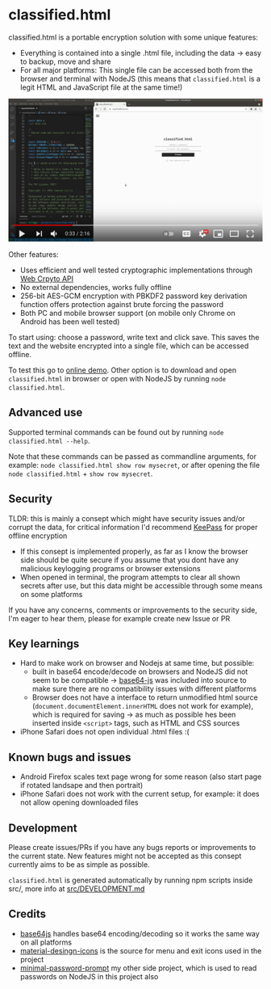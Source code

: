 # classified.html

classified.html is a portable encryption solution with some unique features:
- Everything is contained into a single .html file, including the data → easy to backup, move and share
- For all major platforms: This single file can be accessed both from the browser and terminal with NodeJS (this means that `classified.html` is a legit HTML and JavaScript file at the same time!)

[![video demo](video.png)](https://www.youtube.com/watch?v=SuxDJEMPdAc "video demo")

Other features:
- Uses efficient and well tested cryptographic implementations through [Web Crpyto API](https://developer.mozilla.org/en-US/docs/Web/API/Web_Crypto_API)
- No external dependencies, works fully offline
- 256-bit AES-GCM encryption with PBKDF2 password key derivation function offers protection against brute forcing the password
- Both PC and mobile browser support (on mobile only Chrome on Android has been well tested)

To start using: choose a password, write text and click save. This saves the text and the website encrypted into a single file, which can be accessed offline.

To test this go to [online demo](https://classifiedhtml.com). Other option is to download and open `classified.html` in browser or open with NodeJS by running `node classified.html`.

## Advanced use

Supported terminal commands can be found out by running `node classified.html --help`.

Note that these commands can be passed as commandline arguments, for example: `node classified.html show row mysecret`, or after opening the file `node classified.html` + `show row mysecret`.

## Security
TLDR: this is mainly a consept which might have security issues and/or corrupt the data, for critical information I'd recommend [KeePass](https://keepass.info/) for proper offline encryption
- If this consept is implemented properly, as far as I know the browser side should be quite secure if you assume that you dont have any malicious keylogging programs or browser extensions
- When opened in terminal, the program attempts to clear all shown secrets after use, but this data might be accessible through some means on some platforms

If you have any concerns, comments or improvements to the security side, I'm eager to hear them, please for example create new Issue or PR

## Key learnings

- Hard to make work on browser and Nodejs at same time, but possible:
    - built in base64 encode/decode on browsers and NodeJS did not seem to be compatible → [base64-js](https://github.com/beatgammit/base64-js/blob/master/index.js) was included into source to make sure there are no compatibility issues with different platforms
    - Browser does not have a interface to return unmodified html source (`document.documentElement.innerHTML` does not work for example), which is required for saving → as much as possible hes been inserted inside `<script>` tags, such as HTML and CSS sources 
- iPhone Safari does not open individual .html files :(

## Known bugs and issues

- Android Firefox scales text page wrong for some reason (also start page if rotated landsape and then portrait)
- iPhone Safari does not work with the current setup, for example: it does not allow opening downloaded files

## Development

Please create issues/PRs if you have any bugs reports or improvements to the current state. New features might not be accepted as this consept currently aims to be as simple as possible.

`classified.html` is generated automatically by running npm scripts inside src/, more info at [src/DEVELOPMENT.md](./src/DEVELOPMENT.md)

## Credits

- [base64js](https://github.com/beatgammit/base64-js) handles base64 encoding/decoding so it works the same way on all platforms
- [material-desingn-icons](https://github.com/google/material-design-icons) is the source for menu and exit icons used in the project
- [minimal-password-prompt](https://www.npmjs.com/package/minimal-password-prompt) my other side project, which is used to read passwords on NodeJS in this project also
